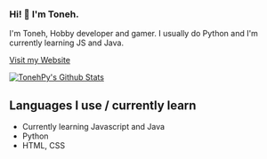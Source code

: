 ### Hi! 👋 I'm Toneh.

I'm Toneh, Hobby developer and gamer.
I usually do Python and I'm currently learning JS and Java.

[Visit my Website](https://toneh.de/)

[![TonehPy's Github Stats](https://github-readme-stats.vercel.app/api?username=TonehPy)](https://github.com/anuraghazra/github-readme-stats)

## Languages I use / currently learn
* Currently learning Javascript and Java
* Python
* HTML, CSS
